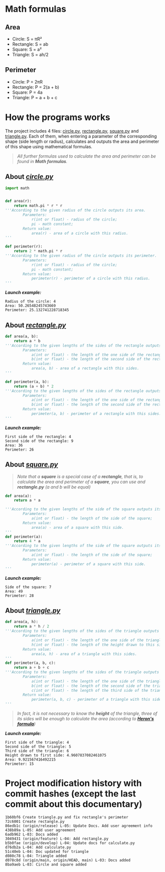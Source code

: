# Math formulas
## Area
- Circle: S = πR²
- Rectangle: S = ab
- Square: S = a²
- Triangle: S = ah/2

## Perimeter
- Circle: P = 2πR
- Rectangle: P = 2(a + b)
- Square: P = 4a
- Triangle: P = a + b + c


# How the programs works
The project includes 4 files: [circle.py](/circle.py), [rectangle.py](/rectangle.py), [square.py](/square.py) and [triangle.py](/triangle.py). Each of them, when entering a parameter of the corresponding shape (side length or radius), calculates and outputs the area and perimeter of this shape using mathematical formulas.

> *All further formulas used to calculate the area and perimeter can be found in ***Math formulas***.*

## About ***[circle.py](/circle.py)***
```python
import math


def area(r):
    return math.pi * r * r
'''According to the given radius of the circle outputs its area.
        Parameters: 
            r(int or float) - radius of the circle;
            pi - math constant;
        Return value:
            area(r) - area of a circle with this radius. 
'''

def perimeter(r):
    return 2 * math.pi * r
'''According to the given radius of the circle outputs its perimeter.
        Parameters: 
            r(int or float) - radius of the circle;
            pi - math constant;
        Return value:
            perimeter(r) - perimeter of a circle with this radius. 
'''
```
***Launch example:***
```
Radius of the circle: 4
Area: 50.26548245743669 
Perimeter: 25.132741228718345
```
## About ***[rectangle.py](/rectangle.py)***
```python
def area(a, b): 
    return a * b 
'''According to the given lengths of the sides of the rectangle outputs its area.
        Parameters: 
            a(int or float) - the length of the one side of the rectangle;
            b(int or float) - the length of the second side of the rectangle;
        Return value: 
            area(a, b) - area of a rectangle with this sides. 
'''

def perimeter(a, b): 
    return (a + b) * 2 
'''According to the given lengths of the sides of the rectangle outputs its perimeter.
        Parameters: 
            a(int or float) - the length of the one side of the rectangle;
            b(int or float) - the length of the second side of the rectangle;
        Return value: 
            perimeter(a, b) - perimeter of a rectangle with this sides. 
'''
```
***Launch example:***
```
First side of the rectangle: 4
Second side of the rectangle: 9
Area: 36
Perimeter: 26
```
## About ***[square.py](/square.py)***
> *Note that a **square** is a special case of a **rectangle**, that is, to calculate the area and perimeter of a **square**, you can use and **rectangle.py** (a and b will be equal)*
```python
def area(a):
    return a * a

'''According to the given lengths of the side of the square outputs its area.
        Parameters: 
            a(int or float) - the length of the side of the square;
        Return value: 
            area(a) - area of a square with this side. 
'''
def perimeter(a):
    return 4 * a
'''According to the given lengths of the side of the square outputs its perimeter.
        Parameters: 
            a(int or float) - the length of the side of the square;
        Return value: 
            perimeter(a) - perimeter of a square with this side. 
'''
```
***Launch example:***
```
Side of the square: 7
Area: 49
Perimeter: 28
```
## About ***[triangle.py](/triangle.py)***
```python
def area(a, h): 
    return a * h / 2 
'''According to the given lengths of the sides of the triangle outputs its area.
        Parameters: 
            a(int or float) - the length of the one side of the triangle;
            h(int or float) - the length of the height drawn to this side;
        Return value: 
            area(a, h) - area of a triangle with this sides. 
'''
def perimeter(a, b, c): 
    return a + b + c 
'''According to the given lengths of the sides of the triangle outputs its perimeter.
        Parameters: 
            a(int or float) - the length of the one side of the triangle;
            b(int or float) - the length of the second side of the triangle;
            c(int or float) - the length of the third side of the triangle;
        Return value: 
            perimeter(a, b, c) - perimeter of a triangle with this sides. 
'''
```

> *In fact, it is not necessary to know the **height** of the triangle, three of its sides will be enough to calculate the area (according to **[Heron's formula](https://en.wikipedia.org/wiki/Heron%27s_formula)**)*

***Launch example:***
```
First side of the triangle: 4
Second side of the triangle: 5
Third side of the triangle: 6
Height drawn to first side: 4.9607837082461075
Area: 9.921567416492215
Perimeter: 15
```

# Project modification history with commit hashes (except the last commit about this documentary)
```
1b60bf6 Create triangle.py and fix rectangle's perimeter
72c6001 Create rectangle.py
86edb1c (origin/release) L-05: Update Docs. Add user agreement info
438b89a L-05: Add user agreement
6adb962 L-03: Docs added
3049431 (origin/feature) L-04: Add rectangle.py
b5b0fae (origin/develop) L-04: Update docs for calculate.py
d76db2a L-04: Add calculate.py
51c40eb L-04: Doc updated for triangle
d080c78 L-04: Triangle added
d078c8d (origin/main, origin/HEAD, main) L-03: Docs added
8ba9aeb L-03: Circle and square added
```